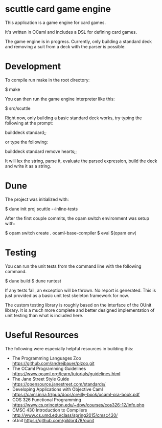 # scuttle card game engine #

This application is a game engine for card games.

It's written in OCaml and includes a DSL for defining card games.


The game engine is in progress.  Currently, only building a standard deck
and removing a suit from a deck with the parser is possible.

# Development #

To compile run make in the root directory:

$ make

You can then run the game engine interpreter like this:

$ src/scuttle

Right now, only building a basic standard deck works, try typing the following
at the prompt:

builddeck standard;;

or type the following:

builddeck standard remove hearts;;

It will lex the string, parse it, evaluate the parsed expression, build the
deck and write it as a string.


# Dune #

The project was initialized with:

$ dune init proj scuttle --inline-tests


After the first couple commits, the opam switch environment was setup
with:

$ opam switch create . ocaml-base-compiler
$ eval $(opam env)



# Testing #

You can run the unit tests from the command line with the following command.

$ dune build
$ dune runtest

If any tests fail, an exception will be thrown.  No report is
generated.  This is just provided as a basic unit test skeleton
framework for now.

The custom testing library is roughly based on the interface of the
OUnit library.  It is a much more complete and better designed
implementation of unit testing than what is included here.


# Useful Resources #

The following were especially helpful resources in building this:

  * The Programming Languages Zoo https://github.com/andrejbauer/plzoo.git
  * The OCaml Programming Guidelines https://www.ocaml.org/learn/tutorials/guidelines.html
  * The Jane Street Style Guide https://opensource.janestreet.com/standards/
  * Developing Applications with Objective Caml https://caml.inria.fr/pub/docs/oreilly-book/ocaml-ora-book.pdf
  * COS 326 Functional Programming
    https://www.cs.princeton.edu/~dpw/courses/cos326-12/info.php
  * CMSC 430 Introduction to Compilers
    http://www.cs.umd.edu/class/spring2015/cmsc430/
  * oUnit https://github.com/gildor478/ounit
